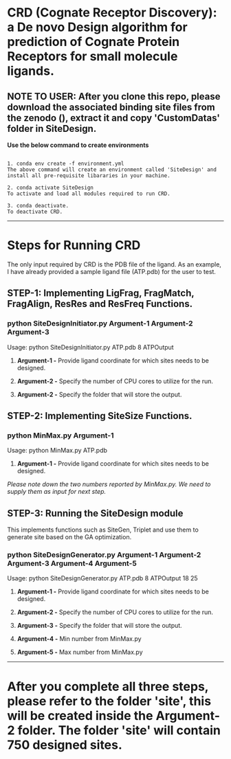 # CRD (Cognate Receptor Discovery): a De novo Design algorithm for prediction of Cognate Protein Receptors for small molecule ligands.
## NOTE TO USER: After you clone this repo, please download the associated binding site files from the zenodo (), extract it and copy 'CustomDatas' folder in SiteDesign.


**Use the below command to create environments**
```
 
1. conda env create -f environment.yml
The above command will create an environment called 'SiteDesign' and install all pre-requisite libararies in your machine.

2. conda activate SiteDesign
To activate and load all modules required to run CRD. 

3. conda deactivate.
To deactivate CRD.
```


---


# Steps for Running CRD

The only input required by CRD is the PDB file of the ligand. As an example, I have already provided a sample ligand file (ATP.pdb) for the user to test.


## STEP-1: Implementing LigFrag, FragMatch, FragAlign, ResRes and ResFreq Functions.
### python SiteDesignInitiator.py Argument-1 Argument-2 Argument-3

Usage: python SiteDesignInitiator.py ATP.pdb 8 ATPOutput  

1. **Argument-1 -** Provide ligand coordinate for which sites needs to be designed.

2. **Argument-2 -** Specify the number of CPU cores to utilize for the run. 

3. **Argument-2 -** Specify the folder that will store the output.

## STEP-2: Implementing SiteSize Functions.
### python MinMax.py Argument-1

Usage: python MinMax.py ATP.pdb  

1. **Argument-1 -** Provide ligand coordinate for which sites needs to be designed.

<em> Please note down the two numbers reported by MinMax.py. We need to supply them as input for next step. </em>

## STEP-3: Running the SiteDesign module
This implements functions such as SiteGen, Triplet and use them to generate site based on the GA optimization.
### python SiteDesignGenerator.py Argument-1 Argument-2 Argument-3 Argument-4 Argument-5

Usage: python SiteDesignGenerator.py ATP.pdb 8 ATPOutput 18 25
  
1. **Argument-1 -** Provide ligand coordinate for which sites needs to be designed.

2. **Argument-2 -** Specify the number of CPU cores to utilize for the run. 

3. **Argument-3 -** Specify the folder that will store the output.

4. **Argument-4 -** Min number from MinMax.py

5. **Argument-5 -** Max number from MinMax.py

---
# After you complete all three steps, please refer to the folder 'site', this will be created inside the Argument-2 folder. The folder 'site' will contain 750 designed sites.
